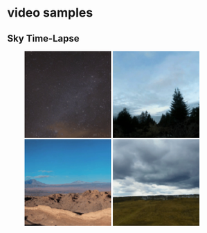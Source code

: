 # video samples
## Sky Time-Lapse
<figure>
<img src="/sky/sampleSKY.gif" width=200/>
<img src="/sky/sample3.gif" width=200/>
<img src="/sky/sample5.gif"  width=200/>
<img src="/sky/sample.gif"  width=200/>
</figure>

